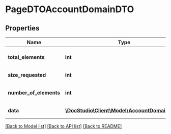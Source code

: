 # PageDTOAccountDomainDTO

## Properties
Name | Type | Description | Notes
------------ | ------------- | ------------- | -------------
**total_elements** | **int** | Total elements by request | [optional] 
**size_requested** | **int** | Requested size | [optional] 
**number_of_elements** | **int** | Fetched records count | [optional] 
**data** | [**\DocStudio\Client\Model\AccountDomainDTO[]**](AccountDomainDTO.md) | Data records | [optional] 

[[Back to Model list]](../../README.md#documentation-for-models) [[Back to API list]](../../README.md#documentation-for-api-endpoints) [[Back to README]](../../README.md)


